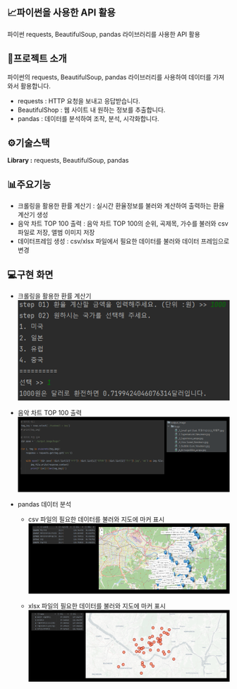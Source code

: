 ## 📈파이썬을 사용한 API 활용
파이썬 requests, BeautifulSoup, pandas 라이브러리를 사용한 API 활용

## 📂프로젝트 소개
파이썬의 requests, BeautifulSoup, pandas 라이브러리를 사용하여 데이터를 가져와서 활용합니다.
- requests : HTTP 요청을 보내고 응답받습니다.
- BeautifulShop : 웹 사이트 내 원하는 정보를 추출합니다.
- pandas : 데이터를 분석하여 조작, 분석, 시각화합니다.

## ⚙기술스택
**Library :** requests, BeautifulSoup, pandas

## 📊주요기능
- 크롤링을 활용한 환률 계산기 : 실시간 환율정보를 불러와 계산하여 출력하는 환율 계산기 생성
- 음악 차트 TOP 100 출력 : 음악 차트 TOP 100의 순위, 곡제목, 가수를 불러와 csv 파일로 저장, 앨범 이미지 저장
- 데이터프레임 생성 : csv/xlsx 파일에서 필요한 데이터를 불러와 데이터 프레임으로 변경

## 💻구현 화면
- 크롤링을 활용한 환률 계산기
![환률](https://github.com/immijins/python_api/blob/main/exchange.png)
  

- 음악 차트 TOP 100 출력
![음악차트](https://github.com/immijins/python_api/blob/main/requests.png)
  
- pandas 데이터 분석
  - csv 파일의 필요한 데이터를 불러와 지도에 마커 표시
  ![csv](https://github.com/immijins/python_api/blob/main/pandas.png)

  - xlsx 파일의 필요한 데이터를 불러와 지도에 마커 표시
  ![xlsx](https://github.com/immijins/python_api/blob/main/pandas2.png)
